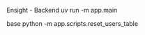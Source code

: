 Ensight - Backend
uv run -m app.main

<!-- sqlite3 ./test.db
sqlite> .tables
users -->
base
python -m app.scripts.reset_users_table


<!-- http://localhost:8000/docs -->
